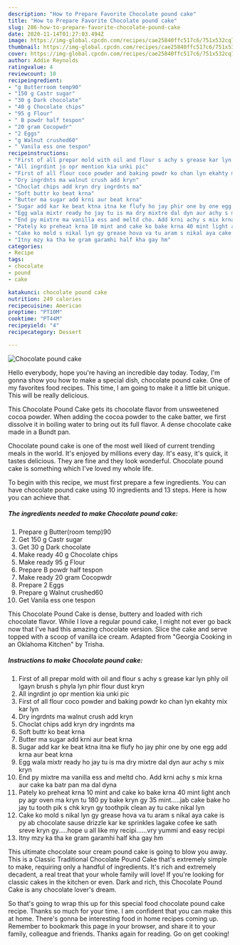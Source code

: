 ```yaml
---
description: "How to Prepare Favorite Chocolate pound cake"
title: "How to Prepare Favorite Chocolate pound cake"
slug: 286-how-to-prepare-favorite-chocolate-pound-cake
date: 2020-11-14T01:27:03.494Z
image: https://img-global.cpcdn.com/recipes/cae25840ffc517c6/751x532cq70/chocolate-pound-cake-recipe-main-photo.jpg
thumbnail: https://img-global.cpcdn.com/recipes/cae25840ffc517c6/751x532cq70/chocolate-pound-cake-recipe-main-photo.jpg
cover: https://img-global.cpcdn.com/recipes/cae25840ffc517c6/751x532cq70/chocolate-pound-cake-recipe-main-photo.jpg
author: Addie Reynolds
ratingvalue: 4
reviewcount: 10
recipeingredient:
- "g Butterroom temp90"
- "150 g Castr sugar"
- "30 g Dark chocolate"
- "40 g Chocolate chips"
- "95 g Flour"
- " B powdr half tespon"
- "20 gram Cocopwdr"
- "2 Eggs"
- "g Walnut crushed60"
- " Vanila ess one tespon"
recipeinstructions:
- "First of all prepar mold with oil and flour s achy s grease kar lyn phly oil lgayn brush s phyla lyn phir flour dust kryn"
- "All ingrdint jo opr mention kia unki pic"
- "First of all flour coco powder and baking powdr ko chan lyn ekahty mix kar lyn"
- "Dry ingrdnts ma walnut crush add kryn"
- "Choclat chips add kryn dry ingrdnts ma"
- "Soft buttr ko beat krna"
- "Butter ma sugar add krni aur beat krna"
- "Sugar add kar ke beat ktna itna ke flufy ho jay phir one by one egg add krna aur beat krna"
- "Egg wala mixtr ready ho jay tu is ma dry mixtre dal dyn aur achy s mix kryn"
- "End py mixtre ma vanilla ess and meltd cho. Add krni achy s mix krna aur cake ka batr pan ma dal dyna"
- "Pately ko preheat krna 10 mint and cake ko bake krna 40 mint light anch py agr oven ma kryn tu 180 py bake kryn gy 35 mint.....jab cake bake ho jay tu tooth pik s chk kryn gy toothpik clean ay tu cake nikal lyn"
- "Cake ko mold s nikal lyn gy grease hova va tu aram s nikal aya cake is py ab chocolate sause drizzle kar ke sprinkles lagake cofee ke sath sreve kryn gy.....hope u all like my recipi......vry yummi and easy recipi"
- "Itny mzy ka tha ke gram garamhi half kha gay hm"
categories:
- Recipe
tags:
- chocolate
- pound
- cake

katakunci: chocolate pound cake 
nutrition: 249 calories
recipecuisine: American
preptime: "PT10M"
cooktime: "PT44M"
recipeyield: "4"
recipecategory: Dessert

---
```



![Chocolate pound cake](https://img-global.cpcdn.com/recipes/cae25840ffc517c6/751x532cq70/chocolate-pound-cake-recipe-main-photo.jpg)

Hello everybody, hope you're having an incredible day today. Today, I'm gonna show you how to make a special dish, chocolate pound cake. One of my favorites food recipes. This time, I am going to make it a little bit unique. This will be really delicious.

This Chocolate Pound Cake gets its chocolate flavor from unsweetened cocoa powder. When adding the cocoa powder to the cake batter, we first dissolve it in boiling water to bring out its full flavor. A dense chocolate cake made in a Bundt pan.

Chocolate pound cake is one of the most well liked of current trending meals in the world. It's enjoyed by millions every day. It's easy, it's quick, it tastes delicious. They are fine and they look wonderful. Chocolate pound cake is something which I've loved my whole life.


To begin with this recipe, we must first prepare a few ingredients. You can have chocolate pound cake using 10 ingredients and 13 steps. Here is how you can achieve that.

<!--inarticleads1-->

##### The ingredients needed to make Chocolate pound cake:

1. Prepare g Butter(room temp)90
1. Get 150 g Castr sugar
1. Get 30 g Dark chocolate
1. Make ready 40 g Chocolate chips
1. Make ready 95 g Flour
1. Prepare  B powdr half tespon
1. Make ready 20 gram Cocopwdr
1. Prepare 2 Eggs
1. Prepare g Walnut crushed60
1. Get  Vanila ess one tespon


This Chocolate Pound Cake is dense, buttery and loaded with rich chocolate flavor. While I love a regular pound cake, I might not ever go back now that I&#39;ve had this amazing chocolate version. Slice the cake and serve topped with a scoop of vanilla ice cream. Adapted from &#34;Georgia Cooking in an Oklahoma Kitchen&#34; by Trisha. 

<!--inarticleads2-->

##### Instructions to make Chocolate pound cake:

1. First of all prepar mold with oil and flour s achy s grease kar lyn phly oil lgayn brush s phyla lyn phir flour dust kryn
1. All ingrdint jo opr mention kia unki pic
1. First of all flour coco powder and baking powdr ko chan lyn ekahty mix kar lyn
1. Dry ingrdnts ma walnut crush add kryn
1. Choclat chips add kryn dry ingrdnts ma
1. Soft buttr ko beat krna
1. Butter ma sugar add krni aur beat krna
1. Sugar add kar ke beat ktna itna ke flufy ho jay phir one by one egg add krna aur beat krna
1. Egg wala mixtr ready ho jay tu is ma dry mixtre dal dyn aur achy s mix kryn
1. End py mixtre ma vanilla ess and meltd cho. Add krni achy s mix krna aur cake ka batr pan ma dal dyna
1. Pately ko preheat krna 10 mint and cake ko bake krna 40 mint light anch py agr oven ma kryn tu 180 py bake kryn gy 35 mint.....jab cake bake ho jay tu tooth pik s chk kryn gy toothpik clean ay tu cake nikal lyn
1. Cake ko mold s nikal lyn gy grease hova va tu aram s nikal aya cake is py ab chocolate sause drizzle kar ke sprinkles lagake cofee ke sath sreve kryn gy.....hope u all like my recipi......vry yummi and easy recipi
1. Itny mzy ka tha ke gram garamhi half kha gay hm


This ultimate chocolate sour cream pound cake is going to blow you away. This is a Classic Traditional Chocolate Pound Cake that&#39;s extremely simple to make, requiring only a handful of ingredients. It&#39;s rich and extremely decadent, a real treat that your whole family will love! If you&#39;re looking for classic cakes in the kitchen or even. Dark and rich, this Chocolate Pound Cake is any chocolate lover&#39;s dream. 

So that's going to wrap this up for this special food chocolate pound cake recipe. Thanks so much for your time. I am confident that you can make this at home. There's gonna be interesting food in home recipes coming up. Remember to bookmark this page in your browser, and share it to your family, colleague and friends. Thanks again for reading. Go on get cooking!
